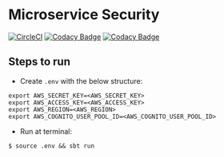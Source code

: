 # Microservice Security
[![CircleCI](https://circleci.com/gh/llfrometa89/microservice-security/tree/master.svg?style=svg&circle-token=12861a4197aea250799aff47ae08e899cc47fd58)](https://circleci.com/gh/llfrometa89/microservice-security/tree/master)
[![Codacy Badge](https://api.codacy.com/project/badge/Grade/bf1857fca10240ce9cf4076b67430d8c)](https://www.codacy.com?utm_source=github.com&amp;utm_medium=referral&amp;utm_content=llfrometa89/microservice-security&amp;utm_campaign=Badge_Grade)
[![Codacy Badge](https://api.codacy.com/project/badge/Coverage/bf1857fca10240ce9cf4076b67430d8c)](https://www.codacy.com?utm_source=github.com&utm_medium=referral&utm_content=llfrometa89/microservice-security&utm_campaign=Badge_Coverage)

## Steps to run 

- Create `.env` with the below structure:  
  
```  
export AWS_SECRET_KEY=<AWS_SECRET_KEY>  
export AWS_ACCESS_KEY=<AWS_ACCESS_KEY>  
export AWS_REGION=<AWS_REGION>
export AWS_COGNITO_USER_POOL_ID=<AWS_COGNITO_USER_POOL_ID>

```
  
- Run at terminal:  
  
```  
$ source .env && sbt run  
```